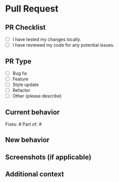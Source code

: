 # Pull Request

## PR Checklist
- [ ] I have tested my changes locally.
- [ ] I have reviewed my code for any potential issues.

## PR Type
- [ ] Bug fix
- [ ] Feature
- [ ] Style update
- [ ] Refactor
- [ ] Other (please describe)

## Current behavior
<!-- Describe the current behavior or issue -->

Fixes: #
Part of: #  

## New behavior
<!-- Describe the changes you made -->

## Screenshots (if applicable)
<!-- Include any relevant screenshots to help explain your changes. -->

## Additional context
<!-- Add any other context or screenshots about the PR here -->
